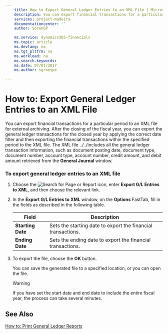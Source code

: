 ```yaml
---
    title: How to Export General Ledger Entries to an XML File | Microsoft Docs
    description: You can export financial transactions for a particular period to an XML file for external archiving. After the closing of the fiscal year, you can export the general ledger transactions for the closed year by applying the correct date filter and then exporting the financial transactions within the specified period to the XML file. The XML file ../../includes all the general ledger transaction information, such as document posting date, document type, document number, account type, account number, credit amount, and debit amount retrieved from the **General Journal** window.
    services: project-madeira
    documentationcenter: ''
    author: SorenGP

    ms.service: dynamics365-financials
    ms.topic: article
    ms.devlang: na
    ms.tgt_pltfrm: na
    ms.workload: na
    ms.search.keywords:
    ms.date: 07/01/2017
    ms.author: sgroespe

---
```

# How to: Export General Ledger Entries to an XML File
You can export financial transactions for a particular period to an XML file for external archiving. After the closing of the fiscal year, you can export the general ledger transactions for the closed year by applying the correct date filter and then exporting the financial transactions within the specified period to the XML file. The XML file ../../includes all the general ledger transaction information, such as document posting date, document type, document number, account type, account number, credit amount, and debit amount retrieved from the **General Journal** window.  
  
### To export general ledger entries to an XML file  
  
1.  Choose the ![Search for Page or Report](media/ui-search/search_small.png "Search for Page or Report icon") icon, enter **Export G/L Entries to XML**, and then choose the relevant link.  
  
2.  In the **Export G/L Entries to XML** window, on the **Options** FastTab, fill in the fields as described in the following table.  
  
    |Field|Description|  
    |---------------------------------|---------------------------------------|  
    |**Starting Date**|Sets the starting date to export the financial transactions.|  
    |**Ending Date**|Sets the ending date to export the financial transactions.|  
  
3.  To export the file, choose the **OK** button.  
  
     You can save the generated file to a specified location, or you can open the file.  
  
    > [!WARNING]  
    >  If you have set the start date and end date to include the entire fiscal year, the process can take several minutes.  
  
## See Also  
 [How to: Print General Ledger Reports](how-to-print-general-ledger-reports.md)